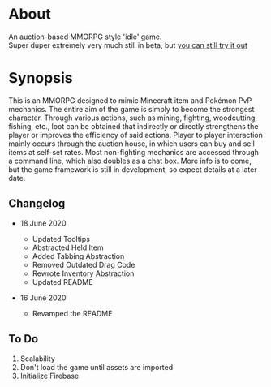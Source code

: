 # About

An auction-based MMORPG style 'idle' game.  
Super duper extremely very much still in beta, but [you can still try it out](https://Sordamente.github.io/ahction)

# Synopsis
This is an MMORPG designed to mimic Minecraft item and Pokémon PvP mechanics. The entire aim of the game is simply to become the strongest character. Through various actions, such as mining, fighting, woodcutting, fishing, etc., loot can be obtained that indirectly or directly strengthens the player or improves the efficiency of said actions. Player to player interaction mainly occurs through the auction house, in which users can buy and sell items at self-set rates. Most non-fighting mechanics are accessed through a command line, which also doubles as a chat box. More info is to come, but the game framework is still in development, so expect details at a later date.

## Changelog

- 18 June 2020
    - Updated Tooltips
    - Abstracted Held Item
    - Added Tabbing Abstraction
    - Removed Outdated Drag Code
    - Rewrote Inventory Abstraction
    - Updated README

- 16 June 2020
    - Revamped the README

## To Do

1. Scalability
2. Don't load the game until assets are imported
3. Initialize Firebase
